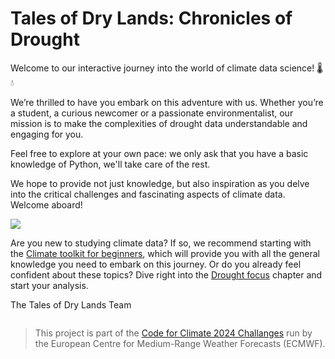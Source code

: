 # Tales of Dry Lands: Chronicles of Drought

<p class="message">Welcome to our interactive journey into the world of climate data science! 🌡️💧<p>

We’re thrilled to have you embark on this adventure with us. Whether you’re a student, a curious newcomer or a passionate environmentalist, our mission is to make the complexities of drought data understandable and engaging for you. 

Feel free to explore at your own pace: we only ask that you have a basic knowledge of Python, we'll take care of the rest.

We hope to provide not just knowledge, but also inspiration as you delve into the critical challenges and fascinating aspects of climate data. Welcome aboard!

![](images/basket-giphy.gif)


Are you new to studying climate data? If so, we recommend starting with the [Climate toolkit for beginners](chapters/01-climate-toolkit-for-beginners/what-is-climate), which will provide you with all the general knowledge you need to embark on this journey. 
Or do you already feel confident about these topics? Dive right into the [Drought focus](chapters/03-notebook-time-machine/index) chapter and start your analysis.

<p class="sign">The Tales of Dry Lands Team</p>


```{tableofcontents}
```


> This project is part of the [Code for Climate 2024 Challanges](https://codeforearth.ecmwf.int/) run by the European Centre for Medium-Range Weather Forecasts (ECMWF).
